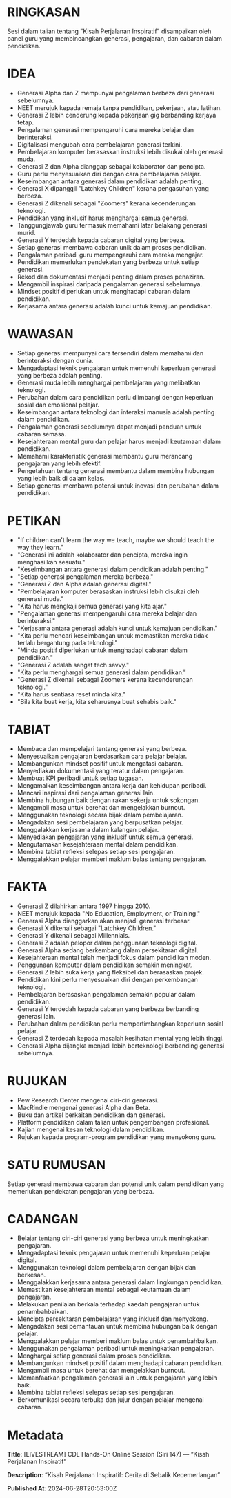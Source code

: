 # RINGKASAN
Sesi dalam talian tentang "Kisah Perjalanan Inspiratif" disampaikan oleh panel guru yang membincangkan generasi, pengajaran, dan cabaran dalam pendidikan.

# IDEA
- Generasi Alpha dan Z mempunyai pengalaman berbeza dari generasi sebelumnya.
- NEET merujuk kepada remaja tanpa pendidikan, pekerjaan, atau latihan.
- Generasi Z lebih cenderung kepada pekerjaan gig berbanding kerjaya tetap.
- Pengalaman generasi mempengaruhi cara mereka belajar dan berinteraksi.
- Digitalisasi mengubah cara pembelajaran generasi terkini.
- Pembelajaran komputer berasaskan instruksi lebih disukai oleh generasi muda.
- Generasi Z dan Alpha dianggap sebagai kolaborator dan pencipta.
- Guru perlu menyesuaikan diri dengan cara pembelajaran pelajar.
- Keseimbangan antara generasi dalam pendidikan adalah penting.
- Generasi X dipanggil "Latchkey Children" kerana pengasuhan yang berbeza.
- Generasi Z dikenali sebagai "Zoomers" kerana kecenderungan teknologi.
- Pendidikan yang inklusif harus menghargai semua generasi.
- Tanggungjawab guru termasuk memahami latar belakang generasi murid.
- Generasi Y terdedah kepada cabaran digital yang berbeza.
- Setiap generasi membawa cabaran unik dalam proses pendidikan.
- Pengalaman peribadi guru mempengaruhi cara mereka mengajar.
- Pendidikan memerlukan pendekatan yang berbeza untuk setiap generasi.
- Rekod dan dokumentasi menjadi penting dalam proses penaziran.
- Mengambil inspirasi daripada pengalaman generasi sebelumnya.
- Mindset positif diperlukan untuk menghadapi cabaran dalam pendidikan.
- Kerjasama antara generasi adalah kunci untuk kemajuan pendidikan.

# WAWASAN
- Setiap generasi mempunyai cara tersendiri dalam memahami dan berinteraksi dengan dunia.
- Mengadaptasi teknik pengajaran untuk memenuhi keperluan generasi yang berbeza adalah penting.
- Generasi muda lebih menghargai pembelajaran yang melibatkan teknologi.
- Perubahan dalam cara pendidikan perlu diimbangi dengan keperluan sosial dan emosional pelajar.
- Keseimbangan antara teknologi dan interaksi manusia adalah penting dalam pendidikan.
- Pengalaman generasi sebelumnya dapat menjadi panduan untuk cabaran semasa.
- Kesejahteraan mental guru dan pelajar harus menjadi keutamaan dalam pendidikan.
- Memahami karakteristik generasi membantu guru merancang pengajaran yang lebih efektif.
- Pengetahuan tentang generasi membantu dalam membina hubungan yang lebih baik di dalam kelas.
- Setiap generasi membawa potensi untuk inovasi dan perubahan dalam pendidikan.

# PETIKAN
- "If children can't learn the way we teach, maybe we should teach the way they learn."
- "Generasi ini adalah kolaborator dan pencipta, mereka ingin menghasilkan sesuatu."
- "Keseimbangan antara generasi dalam pendidikan adalah penting."
- "Setiap generasi pengalaman mereka berbeza."
- "Generasi Z dan Alpha adalah generasi digital."
- "Pembelajaran komputer berasaskan instruksi lebih disukai oleh generasi muda."
- "Kita harus mengkaji semua generasi yang kita ajar."
- "Pengalaman generasi mempengaruhi cara mereka belajar dan berinteraksi."
- "Kerjasama antara generasi adalah kunci untuk kemajuan pendidikan."
- "Kita perlu mencari keseimbangan untuk memastikan mereka tidak terlalu bergantung pada teknologi."
- "Minda positif diperlukan untuk menghadapi cabaran dalam pendidikan."
- "Generasi Z adalah sangat tech savvy."
- "Kita perlu menghargai semua generasi dalam pendidikan."
- "Generasi Z dikenali sebagai Zoomers kerana kecenderungan teknologi."
- "Kita harus sentiasa reset minda kita."
- "Bila kita buat kerja, kita seharusnya buat sehabis baik."

# TABIAT
- Membaca dan mempelajari tentang generasi yang berbeza.
- Menyesuaikan pengajaran berdasarkan cara pelajar belajar.
- Membangunkan mindset positif untuk mengatasi cabaran.
- Menyediakan dokumentasi yang teratur dalam pengajaran.
- Membuat KPI peribadi untuk setiap tugasan.
- Mengamalkan keseimbangan antara kerja dan kehidupan peribadi.
- Mencari inspirasi dari pengalaman generasi lain.
- Membina hubungan baik dengan rakan sekerja untuk sokongan.
- Mengambil masa untuk berehat dan mengelakkan burnout.
- Menggunakan teknologi secara bijak dalam pembelajaran.
- Mengadakan sesi pembelajaran yang berpusatkan pelajar.
- Menggalakkan kerjasama dalam kalangan pelajar.
- Menyediakan pengajaran yang inklusif untuk semua generasi.
- Mengutamakan kesejahteraan mental dalam pendidikan.
- Membina tabiat refleksi selepas setiap sesi pengajaran.
- Menggalakkan pelajar memberi maklum balas tentang pengajaran.

# FAKTA
- Generasi Z dilahirkan antara 1997 hingga 2010.
- NEET merujuk kepada "No Education, Employment, or Training."
- Generasi Alpha dianggarkan akan menjadi generasi terbesar.
- Generasi X dikenali sebagai "Latchkey Children."
- Generasi Y dikenali sebagai Millennials.
- Generasi Z adalah pelopor dalam penggunaan teknologi digital.
- Generasi Alpha sedang berkembang dalam persekitaran digital.
- Kesejahteraan mental telah menjadi fokus dalam pendidikan moden.
- Penggunaan komputer dalam pendidikan semakin meningkat.
- Generasi Z lebih suka kerja yang fleksibel dan berasaskan projek.
- Pendidikan kini perlu menyesuaikan diri dengan perkembangan teknologi.
- Pembelajaran berasaskan pengalaman semakin popular dalam pendidikan.
- Generasi Y terdedah kepada cabaran yang berbeza berbanding generasi lain.
- Perubahan dalam pendidikan perlu mempertimbangkan keperluan sosial pelajar.
- Generasi Z terdedah kepada masalah kesihatan mental yang lebih tinggi.
- Generasi Alpha dijangka menjadi lebih berteknologi berbanding generasi sebelumnya.

# RUJUKAN
- Pew Research Center mengenai ciri-ciri generasi.
- MacRindle mengenai generasi Alpha dan Beta.
- Buku dan artikel berkaitan pendidikan dan generasi.
- Platform pendidikan dalam talian untuk pengembangan profesional.
- Kajian mengenai kesan teknologi dalam pendidikan.
- Rujukan kepada program-program pendidikan yang menyokong guru.

# SATU RUMUSAN
Setiap generasi membawa cabaran dan potensi unik dalam pendidikan yang memerlukan pendekatan pengajaran yang berbeza.

# CADANGAN
- Belajar tentang ciri-ciri generasi yang berbeza untuk meningkatkan pengajaran.
- Mengadaptasi teknik pengajaran untuk memenuhi keperluan pelajar digital.
- Menggunakan teknologi dalam pembelajaran dengan bijak dan berkesan.
- Menggalakkan kerjasama antara generasi dalam lingkungan pendidikan.
- Memastikan kesejahteraan mental sebagai keutamaan dalam pengajaran.
- Melakukan penilaian berkala terhadap kaedah pengajaran untuk penambahbaikan.
- Mencipta persekitaran pembelajaran yang inklusif dan menyokong.
- Mengadakan sesi pemantauan untuk membina hubungan baik dengan pelajar.
- Menggalakkan pelajar memberi maklum balas untuk penambahbaikan.
- Menggunakan pengalaman peribadi untuk meningkatkan pengajaran.
- Menghargai setiap generasi dalam proses pendidikan.
- Membangunkan mindset positif dalam menghadapi cabaran pendidikan.
- Mengambil masa untuk berehat dan mengelakkan burnout.
- Memanfaatkan pengalaman generasi lain untuk pengajaran yang lebih baik.
- Membina tabiat refleksi selepas setiap sesi pengajaran.
- Berkomunikasi secara terbuka dan jujur dengan pelajar mengenai cabaran.

# Metadata
**Title**: [LIVESTREAM] CDL Hands-On Online Session (Siri 147) — “Kisah Perjalanan Inspiratif”

**Description**: “Kisah Perjalanan Inspiratif: Cerita di Sebalik Kecemerlangan”

**Published At**: 2024-06-28T20:53:00Z